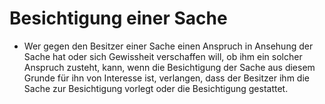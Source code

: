 # Besichtigung einer Sache

- Wer gegen den Besitzer einer Sache einen Anspruch in Ansehung der Sache hat oder sich Gewissheit verschaffen will, ob ihm ein solcher Anspruch zusteht, kann, wenn die Besichtigung der Sache aus diesem Grunde für ihn von Interesse ist, verlangen, dass der Besitzer ihm die Sache zur Besichtigung vorlegt oder die Besichtigung gestattet.

